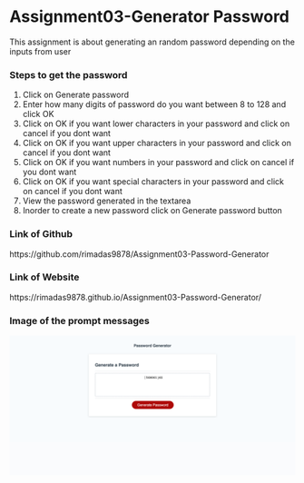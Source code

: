 <h1>Assignment03-Generator Password</h1>
<p>This assignment is about generating an random password depending on the inputs from user</p>

<h3>Steps to get the password</h3>
<ol>
<li>Click on Generate password</li>
<li>Enter how many digits of password do you want between 8 to 128 and click OK</li>
<li>Click on OK if you want lower characters in your password and click on cancel if you dont want</li>
<li>Click on OK if you want upper characters in your password and click on cancel if you dont want</li>
<li>Click on OK if you want numbers in your password and click on cancel if you dont want</li>
<li>Click on OK if you want special characters in your password and click on cancel if you dont want</li>
<li>View the password generated in the textarea</li>
<li>Inorder to create a new password click on Generate password button</li>
</ol>

<h3>Link of Github</h3>
<p>https://github.com/rimadas9878/Assignment03-Password-Generator</p>

<h3>Link of Website</h3>
<p>https://rimadas9878.github.io/Assignment03-Password-Generator/</p>

<h3>Image of the prompt messages</h3>
<img src="./Assets/Images/PasswordGenerated.png" alt="GeneratedPassword"/>
